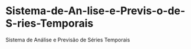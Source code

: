 # Sistema-de-An-lise-e-Previs-o-de-S-ries-Temporais
Sistema de Análise e Previsão de Séries Temporais
